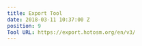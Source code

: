 ```yaml
---
title: Export Tool
date: 2018-03-11 10:37:00 Z
position: 9
Tool URL: https://export.hotosm.org/en/v3/
---
```


